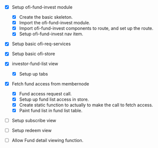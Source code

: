 - [x] Setup ofi-fund-invest module
    - [x] Create the basic skeleton.
    - [x] Import the ofi-fund-invest module. 
    - [x] Import ofi-fund-invest components to route, and set up the route.   
    - [x] Setup ofi-fund-invest nav item. 
    
- [x] Setup basic ofi-req-services
- [x] Setup basic ofi-store

- [x] investor-fund-list view
    - [x] Setup up tabs  
    
- [x] Fetch fund access from membernode
   - [x] Fund access request call.
   - [x] Setup up fund list access in store.
   - [x] Create static function to actually to make the call to fetch access.
   - [x] Paint fund list in fund list table.
    
- [ ] Setup subscribe view 
- [ ] Setup redeem view
- [ ] Allow Fund detail viewing function.
